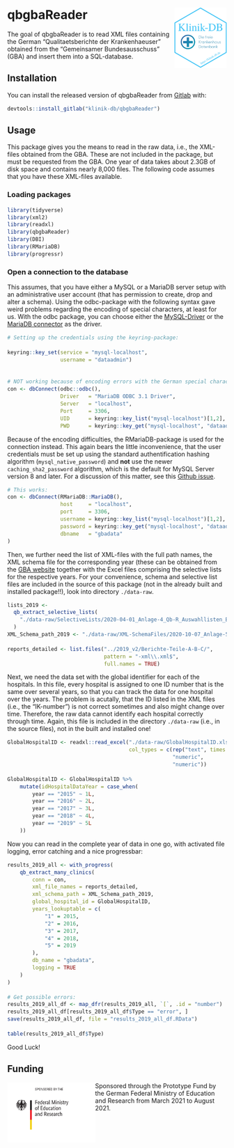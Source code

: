
<!-- README.md is generated from README.Rmd. Please edit that file -->

# qbgbaReader <img src='man/figures/logo.png' align="right" height="139" />

<!-- badges: start -->
<!-- badges: end -->

The goal of qbgbaReader is to read XML files containing the German
“Qualitaetsberichte der Krankenhaeuser” obtained from the “Gemeinsamer
Bundesausschuss” (GBA) and insert them into a SQL-database.

## Installation

You can install the released version of qbgbaReader from
[Gitlab](https://gitlab.com/klinik-db/qbgbaReader) with:

``` r
devtools::install_gitlab("klinik-db/qbgbaReader")
```

## Usage

This package gives you the means to read in the raw data, i.e., the
XML-files obtained from the GBA. These are not included in the package,
but must be requested from the GBA. One year of data takes about 2.3GB
of disk space and contains nearly 8,000 files. The following code
assumes that you have these XML-files available.

### Loading packages

``` r
library(tidyverse)
library(xml2)
library(readxl)
library(qbgbaReader)
library(DBI)
library(RMariaDB)
library(progressr)
```

### Open a connection to the database

This assumes, that you have either a MySQL or a MariaDB server setup
with an administrative user account (that has permission to create, drop
and alter a schema). Using the odbc-package with the following syntax
gave weird problems regarding the encoding of special characters, at
least for us. With the odbc package, you can choose either the
[MySQL-Driver](https://dev.mysql.com/downloads/connector/odbc/) or the
[MariaDB connector](https://mariadb.com/downloads/#connectors) as the
driver.

``` r
# Setting up the credentials using the keyring-package:

keyring::key_set(service = "mysql-localhost",
                 username = "dataadmin")


# NOT working because of encoding errors with the German special characters:
con <- dbConnect(odbc::odbc(),
                 Driver   = "MariaDB ODBC 3.1 Driver",
                 Server   = "localhost",
                 Port     = 3306,
                 UID      = keyring::key_list("mysql-localhost")[1,2],
                 PWD      = keyring::key_get("mysql-localhost", "dataadmin"))
```

Because of the encoding difficulties, the RMariaDB-package is used for
the connection instead. This again bears the little inconvenience, that
the user credentials must be set up using the standard authentification
hashing algorithm (`mysql_native_password`) and **not** use the newer
`caching_sha2_password` algorithm, which is the default for MySQL Server
version 8 and later. For a discussion of this matter, see this [Github
issue](https://github.com/r-dbi/RMariaDB/issues/134).

``` r
# This works:
con <- dbConnect(RMariaDB::MariaDB(),
                 host     = "localhost",
                 port     = 3306,
                 username = keyring::key_list("mysql-localhost")[1,2],
                 password = keyring::key_get("mysql-localhost", "dataadmin"),
                 dbname   = "gbadata"
)
```

Then, we further need the list of XML-files with the full path names,
the XML schema file for the corresponding year (these can be obtained
from the [GBA
website](https://www.g-ba.de/themen/qualitaetssicherung/datenerhebung-zur-qualitaetssicherung/datenerhebung-qualitaetsbericht/servicedateien/)
together with the Excel files comprising the selective lists for the
respective years. For your convenience, schema and selective list files
are included in the source of this package (not in the already built and
installed package!!), look into directory `./data-raw`.

``` r
lists_2019 <-
  qb_extract_selective_lists(
    "./data-raw/SelectiveLists/2020-04-01_Anlage-4_Qb-R_Auswahllisten_BJ-2019.xlsx"
  )
XML_Schema_path_2019 <- "./data-raw/XML-SchemaFiles/2020-10-07_Anlage-5_XML_Schema-BJ-2019.xsd"

reports_detailed <- list.files("../2019_v2/Berichte-Teile-A-B-C/", 
                               pattern = "-xml\\.xml$", 
                               full.names = TRUE)
```

Next, we need the data set with the global identifier for each of the
hospitals. In this file, every hospital is assigned to one ID number
that is the same over several years, so that you can track the data for
one hospital over the years. The problem is acutally, that the ID listed
in the XML files (i.e., the “IK-number”) is not correct sometimes and
also might change over time. Therefore, the raw data cannot identify
each hospital correctly through time. Again, this file is included in
the directory `./data-raw` (i.e., in the source files), not in the built
and installed one!

``` r
GlobalHospitalID <- readxl::read_excel("./data-raw/GlobalHospitalID.xlsx",
                                       col_types = c(rep("text", times = 9),
                                                     "numeric",
                                                     "numeric"))

GlobalHospitalID <- GlobalHospitalID %>%
    mutate(idHospitalDataYear = case_when(
        year == "2015" ~ 1L,
        year == "2016" ~ 2L,
        year == "2017" ~ 3L,
        year == "2018" ~ 4L,
        year == "2019" ~ 5L
    ))
```

Now you can read in the complete year of data in one go, with activated
file logging, error catching and a nice progressbar:

``` r
results_2019_all <- with_progress(
    qb_extract_many_clinics(
        conn = con,
        xml_file_names = reports_detailed,
        xml_schema_path = XML_Schema_path_2019,
        global_hospital_id = GlobalHospitalID,
        years_lookuptable = c(
            "1" = 2015,
            "2" = 2016,
            "3" = 2017,
            "4" = 2018,
            "5" = 2019
        ),
        db_name = "gbadata",
        logging = TRUE
    )
)

# Get possible errors:
results_2019_all_df <- map_dfr(results_2019_all, `[`, .id = "number")
results_2019_all_df[results_2019_all_df$Type == "error", ]
save(results_2019_all_df, file = "results_2019_all_df.RData")

table(results_2019_all_df$Type)
```

Good Luck!

## Funding

<a href='https://klinik-db.de'><img src='man/figures/BMBF_eng.png' align="left" height="139" /></a>

Sponsored through the Prototype Fund by the German Federal Ministry of
Education and Research from March 2021 to August 2021.
